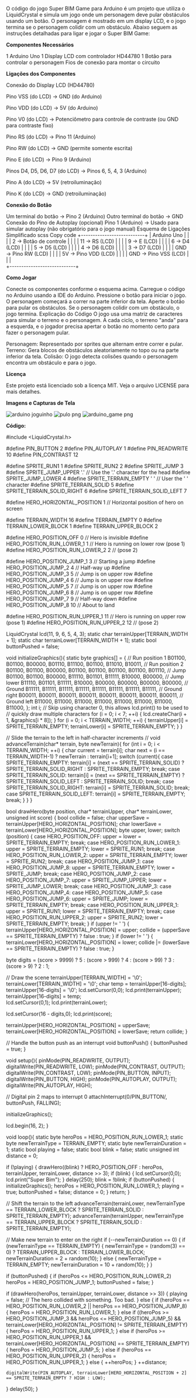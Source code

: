 
O código do jogo Super BIM Game para Arduino é um projeto que utiliza o LiquidCrystal e simula um jogo onde um personagem deve pular obstáculos usando um botão. O personagem é mostrado em um display LCD, e o jogo termina se o personagem colidir com um obstáculo. Abaixo seguem as instruções detalhadas para ligar e jogar o Super BIM Game:

**Componentes Necessários**

1 Arduino Uno
1 Display LCD com controlador HD44780
1 Botão para controlar o personagem
Fios de conexão para montar o circuito

**Ligações dos Componentes**

Conexão do Display LCD (HD44780)

Pino VSS (do LCD) → GND (do Arduino)

Pino VDD (do LCD) → 5V (do Arduino)

Pino V0 (do LCD) → Potenciômetro para controle de contraste (ou GND para contraste fixo)

Pino RS (do LCD) → Pino 11 (Arduino)

Pino RW (do LCD) → GND (permite somente escrita)

Pino E (do LCD) → Pino 9 (Arduino)

Pinos D4, D5, D6, D7 (do LCD) → Pinos 6, 5, 4, 3 (Arduino)

Pino A (do LCD) → 5V (retroiluminação)

Pino K (do LCD) → GND (retroiluminação)

**Conexão do Botão**

Um terminal do botão → Pino 2 (Arduino)
Outro terminal do botão → GND
Conexão do Pino de Autoplay (opcional)
Pino 1 (Arduino) → Usado para simular autoplay (não obrigatório para o jogo manual)
Esquema de Ligações Simplificado
scss
Copy code
     +---------------------------+
     |   Arduino Uno              |
     |                            |
     |  2  → Botão de controle    |
     |                            |
     |  11 → RS (LCD)             |
     |                            |
     |  9  → E (LCD)              | 
     |                            |
     |  6  → D4 (LCD)             |
     |                            |
     |  5  → D5 (LCD)             |
     |                            |
     |  4  → D6 (LCD)             |
     |                            |
     |  3  → D7 (LCD)             |
     |                            |
     |  GND → Pino RW (LCD)       |
     |                            |
     |  5V  → Pino VDD (LCD)      |
     |                            |
     |  GND → Pino VSS (LCD)      | 
     |                            |       
     +----------------------------+

**Como Jogar**

Conecte os componentes conforme o esquema acima.
Carregue o código no Arduino usando a IDE do Arduino.
Pressione o botão para iniciar o jogo. O personagem começará a correr na parte inferior da tela.
Aperte o botão para pular os obstáculos. Se o personagem colidir com um obstáculo, o jogo termina.
Explicação do Código
O jogo usa uma matriz de caracteres para simular o terreno e o personagem. A cada ciclo, o terreno "anda" para a esquerda, e o jogador precisa apertar o botão no momento certo para fazer o personagem pular.

Personagem: Representado por sprites que alternam entre correr e pular.
Terreno: Gera blocos de obstáculos aleatoriamente no topo ou na parte inferior da tela.
Colisão: O jogo detecta colisões quando o personagem encontra um obstáculo e para o jogo.

**Licença**

Este projeto está licenciado sob a licença MIT. Veja o 
arquivo LICENSE para mais detalhes.

**Imagens e Capturas de Tela**

![arduino joguinho](https://github.com/user-attachments/assets/406cd622-e7a7-4d51-8695-4348b3689be3)
![pulo png](https://github.com/user-attachments/assets/ce14fa0d-3554-4fa8-9129-d76a98de9a7c)
![arduino_game png](https://github.com/user-attachments/assets/e99633a4-97ea-460c-9ed5-ca9f5b570a2f)


**Código:**

#include <LiquidCrystal.h>

#define PIN_BUTTON 2
#define PIN_AUTOPLAY 1
#define PIN_READWRITE 10
#define PIN_CONTRAST 12

#define SPRITE_RUN1 1
#define SPRITE_RUN2 2
#define SPRITE_JUMP 3
#define SPRITE_JUMP_UPPER '.'         // Use the '.' character for the head
#define SPRITE_JUMP_LOWER 4
#define SPRITE_TERRAIN_EMPTY ' '      // User the ' ' character
#define SPRITE_TERRAIN_SOLID 5
#define SPRITE_TERRAIN_SOLID_RIGHT 6
#define SPRITE_TERRAIN_SOLID_LEFT 7

#define HERO_HORIZONTAL_POSITION 1    // Horizontal position of hero on screen

#define TERRAIN_WIDTH 16
#define TERRAIN_EMPTY 0
#define TERRAIN_LOWER_BLOCK 1
#define TERRAIN_UPPER_BLOCK 2

#define HERO_POSITION_OFF 0          // Hero is invisible
#define HERO_POSITION_RUN_LOWER_1 1  // Hero is running on lower row (pose 1)
#define HERO_POSITION_RUN_LOWER_2 2  //                              (pose 2)

#define HERO_POSITION_JUMP_1 3       // Starting a jump
#define HERO_POSITION_JUMP_2 4       // Half-way up
#define HERO_POSITION_JUMP_3 5       // Jump is on upper row
#define HERO_POSITION_JUMP_4 6       // Jump is on upper row
#define HERO_POSITION_JUMP_5 7       // Jump is on upper row
#define HERO_POSITION_JUMP_6 8       // Jump is on upper row
#define HERO_POSITION_JUMP_7 9       // Half-way down
#define HERO_POSITION_JUMP_8 10      // About to land

#define HERO_POSITION_RUN_UPPER_1 11 // Hero is running on upper row (pose 1)
#define HERO_POSITION_RUN_UPPER_2 12 //                              (pose 2)

LiquidCrystal lcd(11, 9, 6, 5, 4, 3);
static char terrainUpper[TERRAIN_WIDTH + 1];
static char terrainLower[TERRAIN_WIDTH + 1];
static bool buttonPushed = false;

void initializeGraphics(){
  static byte graphics[] = {
    // Run position 1
    B01100,
    B01100,
    B00000,
    B01110,
    B11100,
    B01100,
    B11010,
    B10011,
    // Run position 2
    B01100,
    B01100,
    B00000,
    B01100,
    B01100,
    B01100,
    B01100,
    B01110,
    // Jump
    B01100,
    B01100,
    B00000,
    B11110,
    B01101,
    B11111,
    B10000,
    B00000,
    // Jump lower
    B11110,
    B01101,
    B11111,
    B10000,
    B00000,
    B00000,
    B00000,
    B00000,
    // Ground
    B11111,
    B11111,
    B11111,
    B11111,
    B11111,
    B11111,
    B11111,
    B11111,
    // Ground right
    B00011,
    B00011,
    B00011,
    B00011,
    B00011,
    B00011,
    B00011,
    B00011,
    // Ground left
    B11000,
    B11000,
    B11000,
    B11000,
    B11000,
    B11000,
    B11000,
    B11000,
  };
  int i;
  // Skip using character 0, this allows lcd.print() to be used to
  // quickly draw multiple characters
  for (i = 0; i < 7; ++i) {
	  lcd.createChar(i + 1, &graphics[i * 8]);
  }
  for (i = 0; i < TERRAIN_WIDTH; ++i) {
    terrainUpper[i] = SPRITE_TERRAIN_EMPTY;
    terrainLower[i] = SPRITE_TERRAIN_EMPTY;
  }
}

// Slide the terrain to the left in half-character increments
//
void advanceTerrain(char* terrain, byte newTerrain){
  for (int i = 0; i < TERRAIN_WIDTH; ++i) {
    char current = terrain[i];
    char next = (i == TERRAIN_WIDTH-1) ? newTerrain : terrain[i+1];
    switch (current){
      case SPRITE_TERRAIN_EMPTY:
        terrain[i] = (next == SPRITE_TERRAIN_SOLID) ? SPRITE_TERRAIN_SOLID_RIGHT : SPRITE_TERRAIN_EMPTY;
        break;
      case SPRITE_TERRAIN_SOLID:
        terrain[i] = (next == SPRITE_TERRAIN_EMPTY) ? SPRITE_TERRAIN_SOLID_LEFT : SPRITE_TERRAIN_SOLID;
        break;
      case SPRITE_TERRAIN_SOLID_RIGHT:
        terrain[i] = SPRITE_TERRAIN_SOLID;
        break;
      case SPRITE_TERRAIN_SOLID_LEFT:
        terrain[i] = SPRITE_TERRAIN_EMPTY;
        break;
    }
  }
}

bool drawHero(byte position, char* terrainUpper, char* terrainLower, unsigned int score) {
  bool collide = false;
  char upperSave = terrainUpper[HERO_HORIZONTAL_POSITION];
  char lowerSave = terrainLower[HERO_HORIZONTAL_POSITION];
  byte upper, lower;
  switch (position) {
    case HERO_POSITION_OFF:
      upper = lower = SPRITE_TERRAIN_EMPTY;
      break;
    case HERO_POSITION_RUN_LOWER_1:
      upper = SPRITE_TERRAIN_EMPTY;
      lower = SPRITE_RUN1;
      break;
    case HERO_POSITION_RUN_LOWER_2:
      upper = SPRITE_TERRAIN_EMPTY;
      lower = SPRITE_RUN2;
      break;
    case HERO_POSITION_JUMP_1:
    case HERO_POSITION_JUMP_8:
      upper = SPRITE_TERRAIN_EMPTY;
      lower = SPRITE_JUMP;
      break;
    case HERO_POSITION_JUMP_2:
    case HERO_POSITION_JUMP_7:
      upper = SPRITE_JUMP_UPPER;
      lower = SPRITE_JUMP_LOWER;
      break;
    case HERO_POSITION_JUMP_3:
    case HERO_POSITION_JUMP_4:
    case HERO_POSITION_JUMP_5:
    case HERO_POSITION_JUMP_6:
      upper = SPRITE_JUMP;
      lower = SPRITE_TERRAIN_EMPTY;
      break;
    case HERO_POSITION_RUN_UPPER_1:
      upper = SPRITE_RUN1;
      lower = SPRITE_TERRAIN_EMPTY;
      break;
    case HERO_POSITION_RUN_UPPER_2:
      upper = SPRITE_RUN2;
      lower = SPRITE_TERRAIN_EMPTY;
      break;
  }
  if (upper != ' ') {
    terrainUpper[HERO_HORIZONTAL_POSITION] = upper;
    collide = (upperSave == SPRITE_TERRAIN_EMPTY) ? false : true;
  }
  if (lower != ' ') {
    terrainLower[HERO_HORIZONTAL_POSITION] = lower;
    collide |= (lowerSave == SPRITE_TERRAIN_EMPTY) ? false : true;
  }
  
  byte digits = (score > 9999) ? 5 : (score > 999) ? 4 : (score > 99) ? 3 : (score > 9) ? 2 : 1;
  
  // Draw the scene
  terrainUpper[TERRAIN_WIDTH] = '\0';
  terrainLower[TERRAIN_WIDTH] = '\0';
  char temp = terrainUpper[16-digits];
  terrainUpper[16-digits] = '\0';
  lcd.setCursor(0,0);
  lcd.print(terrainUpper);
  terrainUpper[16-digits] = temp;  
  lcd.setCursor(0,1);
  lcd.print(terrainLower);
  
  lcd.setCursor(16 - digits,0);
  lcd.print(score);

  terrainUpper[HERO_HORIZONTAL_POSITION] = upperSave;
  terrainLower[HERO_HORIZONTAL_POSITION] = lowerSave;
  return collide;
}

// Handle the button push as an interrupt
void buttonPush() {
  buttonPushed = true;
}

void setup(){
  pinMode(PIN_READWRITE, OUTPUT);
  digitalWrite(PIN_READWRITE, LOW);
  pinMode(PIN_CONTRAST, OUTPUT);
  digitalWrite(PIN_CONTRAST, LOW);
  pinMode(PIN_BUTTON, INPUT);
  digitalWrite(PIN_BUTTON, HIGH);
  pinMode(PIN_AUTOPLAY, OUTPUT);
  digitalWrite(PIN_AUTOPLAY, HIGH);
  
  // Digital pin 2 maps to interrupt 0
  attachInterrupt(0/PIN_BUTTON/, buttonPush, FALLING);
  
  initializeGraphics();
  
  lcd.begin(16, 2);
}

void loop(){
  static byte heroPos = HERO_POSITION_RUN_LOWER_1;
  static byte newTerrainType = TERRAIN_EMPTY;
  static byte newTerrainDuration = 1;
  static bool playing = false;
  static bool blink = false;
  static unsigned int distance = 0;
  
  if (!playing) {
    drawHero((blink) ? HERO_POSITION_OFF : heroPos, terrainUpper, terrainLower, distance >> 3);
    if (blink) {
      lcd.setCursor(0,0);
      lcd.print("Super Bim");
    }
    delay(250);
    blink = !blink;
    if (buttonPushed) {
      initializeGraphics();
      heroPos = HERO_POSITION_RUN_LOWER_1;
      playing = true;
      buttonPushed = false;
      distance = 0;
    }
    return;
  }

  // Shift the terrain to the left
  advanceTerrain(terrainLower, newTerrainType == TERRAIN_LOWER_BLOCK ? SPRITE_TERRAIN_SOLID : SPRITE_TERRAIN_EMPTY);
  advanceTerrain(terrainUpper, newTerrainType == TERRAIN_UPPER_BLOCK ? SPRITE_TERRAIN_SOLID : SPRITE_TERRAIN_EMPTY);
  
  // Make new terrain to enter on the right
  if (--newTerrainDuration == 0) {
    if (newTerrainType == TERRAIN_EMPTY) {
      newTerrainType = (random(3) == 0) ? TERRAIN_UPPER_BLOCK : TERRAIN_LOWER_BLOCK;
      newTerrainDuration = 2 + random(10);
    } else {
      newTerrainType = TERRAIN_EMPTY;
      newTerrainDuration = 10 + random(10);
    }
  }
    
  if (buttonPushed) {
    if (heroPos <= HERO_POSITION_RUN_LOWER_2) heroPos = HERO_POSITION_JUMP_1;
    buttonPushed = false;
  }  

  if (drawHero(heroPos, terrainUpper, terrainLower, distance >> 3)) {
    playing = false; // The hero collided with something. Too bad.
  } else {
    if (heroPos == HERO_POSITION_RUN_LOWER_2 || heroPos == HERO_POSITION_JUMP_8) {
      heroPos = HERO_POSITION_RUN_LOWER_1;
    } else if ((heroPos >= HERO_POSITION_JUMP_3 && heroPos <= HERO_POSITION_JUMP_5) && terrainLower[HERO_HORIZONTAL_POSITION] != SPRITE_TERRAIN_EMPTY) {
      heroPos = HERO_POSITION_RUN_UPPER_1;
    } else if (heroPos >= HERO_POSITION_RUN_UPPER_1 && terrainLower[HERO_HORIZONTAL_POSITION] == SPRITE_TERRAIN_EMPTY) {
      heroPos = HERO_POSITION_JUMP_5;
    } else if (heroPos == HERO_POSITION_RUN_UPPER_2) {
      heroPos = HERO_POSITION_RUN_UPPER_1;
    } else {
      ++heroPos;
    }
    ++distance;
    
    digitalWrite(PIN_AUTOPLAY, terrainLower[HERO_HORIZONTAL_POSITION + 2] == SPRITE_TERRAIN_EMPTY ? HIGH : LOW);
  }
  delay(50);
}








